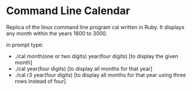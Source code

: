 Command Line Calendar
====================

Replica of the linux command line program cal written in Ruby. It displays any month within the years
1800 to 3000.

in prompt type: 
- ./cal month(one or two digits) year(four digits) [to display the given month]
- ./cal year(four digits) [to display all months for that year]
- ./cal r3 year(four digits) [to display all months for that year using three rows instead of four]
